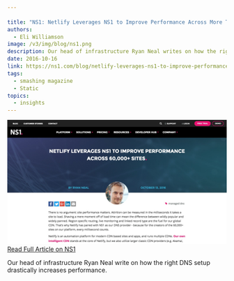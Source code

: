 ```yaml
---

title: "NS1: Netlify Leverages NS1 to Improve Performance Across More Than 60,000 Sites"
authors:
  - Eli Williamson
image: /v3/img/blog/ns1.png
description: Our head of infrastructure Ryan Neal writes on how the right DNS setup drastically increases performance.
date: 2016-10-16
link: https://ns1.com/blog/netlify-leverages-ns1-to-improve-performance-across-60-000-sites
tags:
  - smashing magazine
  - Static
topics:
  - insights
---
```


[![screenshot](/v3/img/blog/ns1.png) Read Full Article on NS1](https://ns1.com/blog/netlify-leverages-ns1-to-improve-performance-across-60-000-sites)

Our head of infrastructure Ryan Neal write on how the right DNS setup drastically increases performance.
